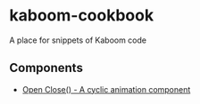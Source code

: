 # kaboom-cookbook
A place for snippets of Kaboom code

## Components 

* [Open Close() - A cyclic animation component]()
